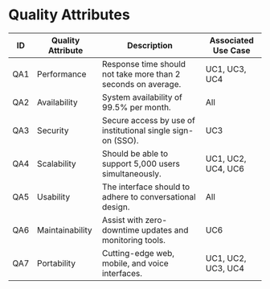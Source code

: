 # Quality Attributes

| ID  | Quality Attribute      | Description                                                         | Associated Use Case |
|-----|------------------------|---------------------------------------------------------------------|---------------------|
| QA1 | Performance            | Response time should not take more than 2 seconds on average.       | UC1, UC3, UC4       |
| QA2 | Availability           | System availability of 99.5% per month.                             | All                 |
| QA3 | Security               | Secure access by use of institutional single sign-on (SSO).         | UC3                 |
| QA4 | Scalability            | Should be able to support 5,000 users simultaneously.               | UC1, UC2, UC4, UC6  |
| QA5 | Usability              | The interface should to adhere to conversational design.            | All                 |
| QA6 | Maintainability        | Assist with zero-downtime updates and monitoring tools.             | UC6                 |
| QA7 | Portability            | Cutting-edge web, mobile, and voice interfaces.                     | UC1, UC2, UC3, UC4  |
